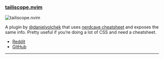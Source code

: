 <h3 id="new-tailiscope.nvim">
    <a href="#new-tailiscope.nvim">
        <span class="icon-text">
            <span class="icon">
                <i class="fa-solid fa-book"></i>
            </span>
            <span>tailiscope.nvim</span>
        </span>
    </a>
</h3>

![tailiscope.nvim]()

A plugin by [@danielvolchek](https://github.com/danielvolchek) that uses
[nerdcave cheatsheet](https://nerdcave.com/tailwind-cheat-sheet) and exposes the same info. Pretty useful if you’re
doing a lot of CSS and need a cheatsheet.

- [Reddit](https://www.reddit.com/r/neovim/comments/z37cxp/tailiscope_tailwindcss_cheatsheet_as_telescope/)
- [GitHub](https://github.com/danielvolchek/tailiscope.nvim)

---
